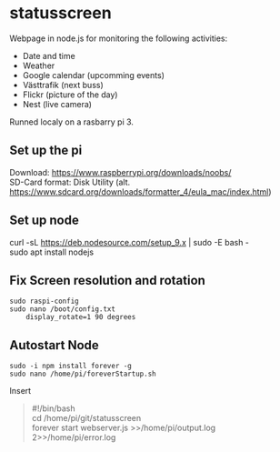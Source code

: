 # statusscreen
Webpage in node.js for monitoring the following activities:
- Date and time
- Weather
- Google calendar (upcomming events)
- Västtrafik (next buss)
- Flickr (picture of the day)
- Nest (live camera)

Runned localy on a rasbarry pi 3.


## Set up the pi
Download: https://www.raspberrypi.org/downloads/noobs/  
SD-Card format: Disk Utility (alt. https://www.sdcard.org/downloads/formatter_4/eula_mac/index.html)  

## Set up node
curl -sL https://deb.nodesource.com/setup_9.x | sudo -E bash -  
sudo apt install nodejs  

## Fix Screen resolution and rotation
```
sudo raspi-config
sudo nano /boot/config.txt
	display_rotate=1 90 degrees
```

## Autostart Node
```
sudo -i npm install forever -g
sudo nano /home/pi/foreverStartup.sh
```
Insert  
> #!/bin/bash  
> cd /home/pi/git/statusscreen  
> forever start webserver.js >>/home/pi/output.log 2>>/home/pi/error.log  
